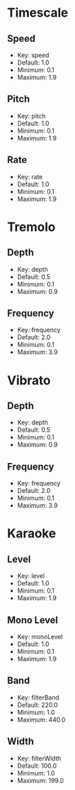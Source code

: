 # Timescale

## Speed

-   Key: speed
-   Default: 1.0
-   Minimum: 0.1
-   Maximum: 1.9

## Pitch

-   Key: pitch
-   Default: 1.0
-   Minimum: 0.1
-   Maximum: 1.9

## Rate

-   Key: rate
-   Default: 1.0
-   Minimum: 0.1
-   Maximum: 1.9

# Tremolo

## Depth

-   Key: depth
-   Default: 0.5
-   Minimum: 0.1
-   Maximum: 0.9

## Frequency

-   Key: frequency
-   Default: 2.0
-   Minimum: 0.1
-   Maximum: 3.9

# Vibrato

## Depth

-   Key: depth
-   Default: 0.5
-   Minimum: 0.1
-   Maximum: 0.9

## Frequency

-   Key: frequency
-   Default: 2.0
-   Minimum: 0.1
-   Maximum: 3.9

# Karaoke

## Level

-   Key: level
-   Default: 1.0
-   Minimum: 0.1
-   Maximum: 1.9

## Mono Level

-   Key: monoLevel
-   Default: 1.0
-   Minimum: 0.1
-   Maximum: 1.9

## Band

-   Key: filterBand
-   Default: 220.0
-   Minimum: 1.0
-   Maximum: 440.0

## Width

-   Key: filterWidth
-   Default: 100.0
-   Minimum: 1.0
-   Maximum: 199.0
